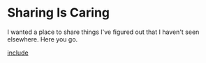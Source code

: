 
# Sharing Is Caring


I wanted a place to share things I've figured out that I haven't seen elsewhere. Here you go.



[include](navigation.md)